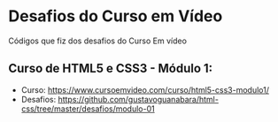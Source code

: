 # Desafios do Curso em Vídeo
Códigos que fiz dos desafios do Curso Em vídeo

## Curso de HTML5 e CSS3 - Módulo 1:

* Curso: <a href= "https://www.cursoemvideo.com/curso/html5-css3-modulo1/" target="_blank" rel="external">https://www.cursoemvideo.com/curso/html5-css3-modulo1/
* Desafios: <a href="https://github.com/gustavoguanabara/html-css/tree/master/desafios/modulo-01" target="_blank" rel = "external">https://github.com/gustavoguanabara/html-css/tree/master/desafios/modulo-01</a>
